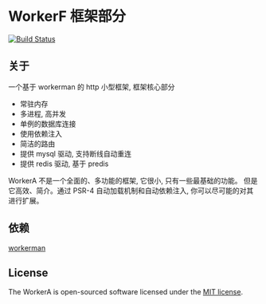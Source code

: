 # WorkerF 框架部分

[![Build Status](https://travis-ci.org/wazsmwazsm/WorkerF.svg?branch=master)](https://travis-ci.org/wazsmwazsm/WorkerF)

## 关于

  一个基于 workerman 的 http 小型框架, 框架核心部分

  - 常驻内存
  - 多进程, 高并发
  - 单例的数据库连接
  - 使用依赖注入
  - 简洁的路由
  - 提供 mysql 驱动, 支持断线自动重连
  - 提供 redis 驱动, 基于 predis

  WorkerA 不是一个全面的、多功能的框架, 它很小, 只有一些最基础的功能。
  但是它高效、简介。通过 PSR-4 自动加载机制和自动依赖注入, 你可以尽可能的对其进行扩展。

## 依赖
  [workerman](http://www.workerman.net/ "workerman")

## License

The WorkerA is open-sourced software licensed under the [MIT license](http://opensource.org/licenses/MIT).

